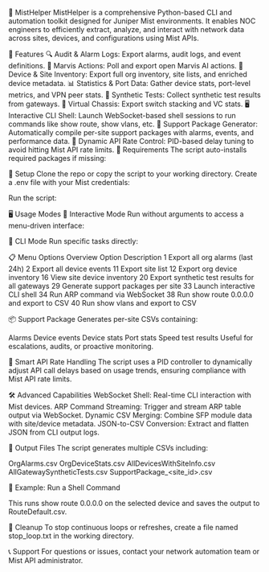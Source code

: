 📡 MistHelper
MistHelper is a comprehensive Python-based CLI and automation toolkit designed for Juniper Mist environments. It enables NOC engineers to efficiently extract, analyze, and interact with network data across sites, devices, and configurations using Mist APIs.

🚀 Features
🔍 Audit & Alarm Logs: Export alarms, audit logs, and event definitions.
🧠 Marvis Actions: Poll and export open Marvis AI actions.
🧰 Device & Site Inventory: Export full org inventory, site lists, and enriched device metadata.
📊 Statistics & Port Data: Gather device stats, port-level metrics, and VPN peer stats.
🧪 Synthetic Tests: Collect synthetic test results from gateways.
🧵 Virtual Chassis: Export switch stacking and VC stats.
🖥️ Interactive CLI Shell: Launch WebSocket-based shell sessions to run commands like show route, show vlans, etc.
🧾 Support Package Generator: Automatically compile per-site support packages with alarms, events, and performance data.
🧠 Dynamic API Rate Control: PID-based delay tuning to avoid hitting Mist API rate limits.
🧱 Requirements
The script auto-installs required packages if missing:


🔧 Setup
Clone the repo or copy the script to your working directory.
Create a .env file with your Mist credentials:

Run the script:

🖥️ Usage Modes
🔹 Interactive Mode
Run without arguments to access a menu-driven interface:


🔹 CLI Mode
Run specific tasks directly:


📋 Menu Options Overview
Option	Description
1	Export all org alarms (last 24h)
2	Export all device events
11	Export site list
12	Export org device inventory
16	View site device inventory
20	Export synthetic test results for all gateways
29	Generate support packages per site
33	Launch interactive CLI shell
34	Run ARP command via WebSocket
38	Run show route 0.0.0.0 and export to CSV
40	Run show vlans and export to CSV

📦 Support Package
Generates per-site CSVs containing:

Alarms
Device events
Device stats
Port stats
Speed test results
Useful for escalations, audits, or proactive monitoring.

🧠 Smart API Rate Handling
The script uses a PID controller to dynamically adjust API call delays based on usage trends, ensuring compliance with Mist API rate limits.

🛠️ Advanced Capabilities
WebSocket Shell: Real-time CLI interaction with Mist devices.
ARP Command Streaming: Trigger and stream ARP table output via WebSocket.
Dynamic CSV Merging: Combine SFP module data with site/device metadata.
JSON-to-CSV Conversion: Extract and flatten JSON from CLI output logs.

📁 Output Files
The script generates multiple CSVs including:

OrgAlarms.csv
OrgDeviceStats.csv
AllDevicesWithSiteInfo.csv
AllGatewaySyntheticTests.csv
SupportPackage_<site_id>.csv

🧪 Example: Run a Shell Command

This runs show route 0.0.0.0 on the selected device and saves the output to RouteDefault.csv.

🧼 Cleanup
To stop continuous loops or refreshes, create a file named stop_loop.txt in the working directory.

📞 Support
For questions or issues, contact your network automation team or Mist API administrator.
